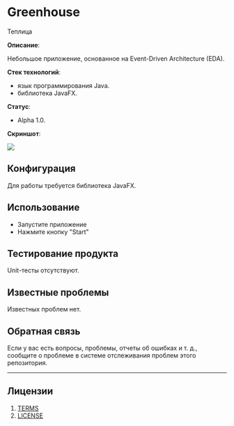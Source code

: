 # Greenhouse
Теплица

**Описание**:  

Небольшое приложение, основанное на Event-Driven Architecture (EDA).

**Стек технологий**:
  - язык программирования Java.
  - библиотека JavaFX.

**Статус**:
  - Alpha 1.0.

**Скриншот**: 

![](https://sun9-63.userapi.com/impg/pJk8NFUDgGePfOkFcVsXF7wnhtZnzSLeWlyffQ/EJgPW6quN4Q.jpg?size=296x302&quality=96&sign=52a80965dede35f30a188ab59db48fee&type=album)

## Конфигурация

Для работы требуется библиотека JavaFX.

## Использование

- Запустите приложение
- Нажмите кнопку "Start"

## Тестирование продукта

Unit-тесты отсутствуют.

## Известные проблемы

Известных проблем нет.

## Обратная связь

Если у вас есть вопросы, проблемы, отчеты об ошибках и т. д., сообщите о проблеме в системе отслеживания проблем этого репозитория.

----

## Лицензии
1. [TERMS](TERMS.md)
2. [LICENSE](LICENSE)
